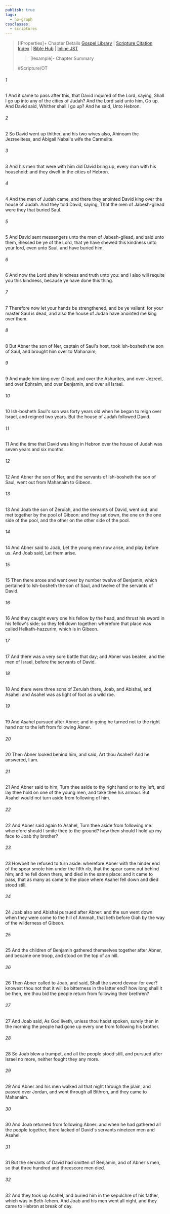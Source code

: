```yaml
---
publish: true
tags:
  - no-graph
cssclasses:
  - scriptures
---
```

>[!Properties]+ Chapter Details
>[Gospel Library](https://churchofjesuschrist.org/study/scriptures/ot/2-sam/2?lang=eng)    |    [Scripture Citation Index](https://scriptures.byu.edu/#06e02::c06e02)    |    [Bible Hub](https://biblehub.com/2_samuel/2.htm)    |    [Inline JST](https://scripturetoolbox.com/html/ic/2Samuel/2.html)
>>[!example]- Chapter Summary
>> 
> 
>
>#Scripture/OT
###### 1
1 And it came to pass after this, that David inquired of the Lord, saying, Shall I go up into any of the cities of Judah? And the Lord said unto him, Go up. And David said, Whither shall I go up? And he said, Unto Hebron.
###### 2
2 So David went up thither, and his two wives also, Ahinoam the Jezreelitess, and Abigail Nabal's wife the Carmelite.
###### 3
3 And his men that were with him did David bring up, every man with his household: and they dwelt in the cities of Hebron.
###### 4
4 And the men of Judah came, and there they anointed David king over the house of Judah. And they told David, saying, That the men of Jabesh-gilead were they that buried Saul.
###### 5
5 And David sent messengers unto the men of Jabesh-gilead, and said unto them, Blessed be ye of the Lord, that ye have shewed this kindness unto your lord, even unto Saul, and have buried him.
###### 6
6 And now the Lord shew kindness and truth unto you: and I also will requite you this kindness, because ye have done this thing.
###### 7
7 Therefore now let your hands be strengthened, and be ye valiant: for your master Saul is dead, and also the house of Judah have anointed me king over them.
###### 8
8 But Abner the son of Ner, captain of Saul's host, took Ish-bosheth the son of Saul, and brought him over to Mahanaim;
###### 9
9 And made him king over Gilead, and over the Ashurites, and over Jezreel, and over Ephraim, and over Benjamin, and over all Israel.
###### 10
10 Ish-bosheth Saul's son was forty years old when he began to reign over Israel, and reigned two years. But the house of Judah followed David.
###### 11
11 And the time that David was king in Hebron over the house of Judah was seven years and six months.
###### 12
12 And Abner the son of Ner, and the servants of Ish-bosheth the son of Saul, went out from Mahanaim to Gibeon.
###### 13
13 And Joab the son of Zeruiah, and the servants of David, went out, and met together by the pool of Gibeon: and they sat down, the one on the one side of the pool, and the other on the other side of the pool.
###### 14
14 And Abner said to Joab, Let the young men now arise, and play before us. And Joab said, Let them arise.
###### 15
15 Then there arose and went over by number twelve of Benjamin, which pertained to Ish-bosheth the son of Saul, and twelve of the servants of David.
###### 16
16 And they caught every one his fellow by the head, and thrust his sword in his fellow's side; so they fell down together: wherefore that place was called Helkath-hazzurim, which is in Gibeon.
###### 17
17 And there was a very sore battle that day; and Abner was beaten, and the men of Israel, before the servants of David.
###### 18
18 And there were three sons of Zeruiah there, Joab, and Abishai, and Asahel: and Asahel was as light of foot as a wild roe.
###### 19
19 And Asahel pursued after Abner; and in going he turned not to the right hand nor to the left from following Abner.
###### 20
20 Then Abner looked behind him, and said, Art thou Asahel? And he answered, I am.
###### 21
21 And Abner said to him, Turn thee aside to thy right hand or to thy left, and lay thee hold on one of the young men, and take thee his armour. But Asahel would not turn aside from following of him.
###### 22
22 And Abner said again to Asahel, Turn thee aside from following me: wherefore should I smite thee to the ground? how then should I hold up my face to Joab thy brother?
###### 23
23 Howbeit he refused to turn aside: wherefore Abner with the hinder end of the spear smote him under the fifth rib, that the spear came out behind him; and he fell down there, and died in the same place: and it came to pass, that as many as came to the place where Asahel fell down and died stood still.
###### 24
24 Joab also and Abishai pursued after Abner: and the sun went down when they were come to the hill of Ammah, that lieth before Giah by the way of the wilderness of Gibeon.
###### 25
25 And the children of Benjamin gathered themselves together after Abner, and became one troop, and stood on the top of an hill.
###### 26
26 Then Abner called to Joab, and said, Shall the sword devour for ever? knowest thou not that it will be bitterness in the latter end? how long shall it be then, ere thou bid the people return from following their brethren?
###### 27
27 And Joab said, As God liveth, unless thou hadst spoken, surely then in the morning the people had gone up every one from following his brother.
###### 28
28 So Joab blew a trumpet, and all the people stood still, and pursued after Israel no more, neither fought they any more.
###### 29
29 And Abner and his men walked all that night through the plain, and passed over Jordan, and went through all Bithron, and they came to Mahanaim.
###### 30
30 And Joab returned from following Abner: and when he had gathered all the people together, there lacked of David's servants nineteen men and Asahel.
###### 31
31 But the servants of David had smitten of Benjamin, and of Abner's men, so that three hundred and threescore men died.
###### 32
32 And they took up Asahel, and buried him in the sepulchre of his father, which was in Beth-lehem. And Joab and his men went all night, and they came to Hebron at break of day.
